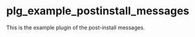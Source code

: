plg_example_postinstall_messages
================================

This is the example plugin of the post-install messages.
